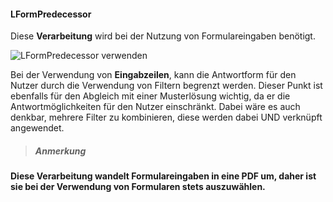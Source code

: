 #### LFormPredecessor ####
Diese **Verarbeitung** wird bei der Nutzung von Formulareingaben benötigt.

![](LFormPredecessor.png "LFormPredecessor verwenden")

Bei der Verwendung von **Eingabzeilen**, kann die Antwortform für den Nutzer durch die Verwendung von Filtern begrenzt werden. Dieser Punkt ist ebenfalls für den Abgleich mit einer Musterlösung wichtig, da er die Antwortmöglichkeiten für den Nutzer einschränkt. Dabei wäre es auch denkbar, mehrere Filter zu kombinieren, diese werden dabei UND verknüpft angewendet.

>##### Anmerkung
**Diese Verarbeitung wandelt Formulareingaben in eine PDF um, daher ist sie bei der Verwendung von Formularen stets auszuwählen.**
